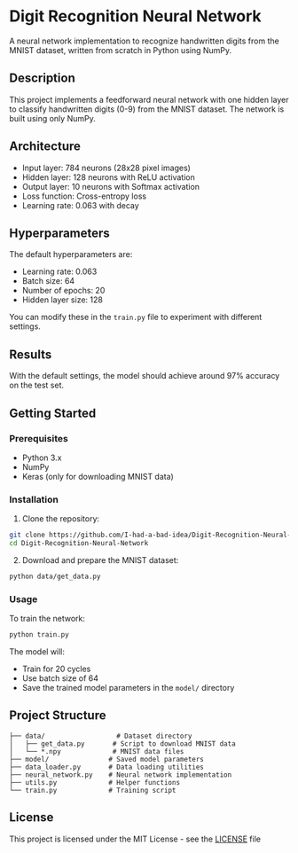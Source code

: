 # Digit Recognition Neural Network

A neural network implementation to recognize handwritten digits from the MNIST dataset, written from scratch in Python using NumPy.

## Description

This project implements a feedforward neural network with one hidden layer to classify handwritten digits (0-9) from the MNIST dataset. The network is built using only NumPy.

## Architecture

- Input layer: 784 neurons (28x28 pixel images)
- Hidden layer: 128 neurons with ReLU activation
- Output layer: 10 neurons with Softmax activation
- Loss function: Cross-entropy loss
- Learning rate: 0.063 with decay

## Hyperparameters

The default hyperparameters are:
- Learning rate: 0.063
- Batch size: 64
- Number of epochs: 20
- Hidden layer size: 128

You can modify these in the `train.py` file to experiment with different settings.

## Results

With the default settings, the model should achieve around 97% accuracy on the test set.


## Getting Started

### Prerequisites

- Python 3.x
- NumPy
- Keras (only for downloading MNIST data)

### Installation

1. Clone the repository:
```sh
git clone https://github.com/I-had-a-bad-idea/Digit-Recognition-Neural-Network.git
cd Digit-Recognition-Neural-Network
```

2. Download and prepare the MNIST dataset:
```sh
python data/get_data.py
```

### Usage

To train the network:
```sh
python train.py
```

The model will:
- Train for 20 cycles
- Use batch size of 64
- Save the trained model parameters in the `model/` directory

## Project Structure

```
├── data/                  # Dataset directory
│   ├── get_data.py       # Script to download MNIST data
│   └── *.npy             # MNIST data files
├── model/               # Saved model parameters
├── data_loader.py       # Data loading utilities
├── neural_network.py    # Neural network implementation
├── utils.py             # Helper functions
└── train.py             # Training script
```

## License

This project is licensed under the MIT License - see the [LICENSE](LICENSE) file